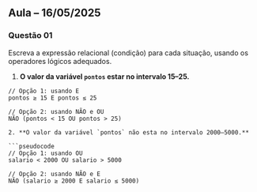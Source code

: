 ## Aula – 16/05/2025
### Questão 01

Escreva a expressão relacional (condição) para cada situação, usando os operadores lógicos adequados.

1. **O valor da variável `pontos` estar no intervalo 15–25.**

```pseudocode
// Opção 1: usando E
pontos ≥ 15 E pontos ≤ 25

// Opção 2: usando NÃO e OU
NÃO (pontos < 15 OU pontos > 25)

2. **O valor da variável `pontos` não esta no intervalo 2000–5000.**

```pseudocode
// Opção 1: usando OU
salario < 2000 OU salario > 5000

// Opção 2: usando NÃO e E
NÃO (salario ≥ 2000 E salario ≤ 5000)